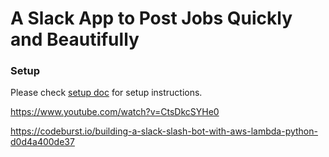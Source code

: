 # A Slack App to Post Jobs Quickly and Beautifully

### Setup
Please check [setup doc](docs/setup.md) for setup instructions.


https://www.youtube.com/watch?v=CtsDkcSYHe0

https://codeburst.io/building-a-slack-slash-bot-with-aws-lambda-python-d0d4a400de37
